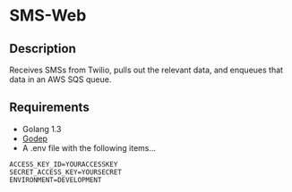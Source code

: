 # SMS-Web

## Description
Receives SMSs from Twilio, pulls out the relevant data, and enqueues
that data in an AWS SQS queue.

## Requirements
- Golang 1.3
- [Godep](https://github.com/tools/godep)
- A .env file with the following items...

~~~~
ACCESS_KEY_ID=YOURACCESSKEY
SECRET_ACCESS_KEY=YOURSECRET
ENVIRONMENT=DEVELOPMENT
~~~~
